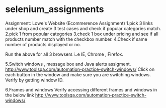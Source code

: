 # selenium_assignments

Assignment: Lowe's Website (Ecommerence Assignment)
1.pick 3 links under shop and create 3 test cases and check if  popular categories match.
2.pick 1 from popular categories
3.check 1 box under pricing and see if all products number match with the checkbox number.
4.Check if same number of products displayed or no. 

Run the above for all 3 browsers i..e IE, Chrome , Firefox.



5.Switch windows , message box and Java alerts assigment.
http://www.toolsqa.com/automation-practice-switch-windows/
Click on each button in the window and make sure you are switching windows.
Verify by getting window ID.

6.Frames and windows
Verify accessing different frames and windows in the below link
http://www.toolsqa.com/automation-practice-switch-windows/



